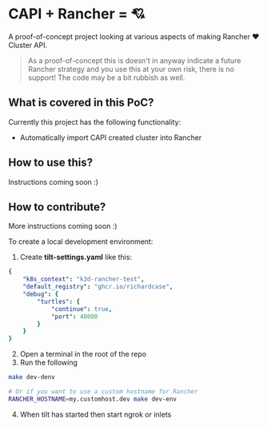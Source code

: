 # CAPI + Rancher = :cupid:

A proof-of-concept project looking at various aspects of making Rancher :heart: Cluster API.

> As a proof-of-concept this is doesn't in anyway indicate a future Rancher strategy and you use this at your own risk, there is no support! The code may be a bit rubbish as well.

## What is covered in this PoC?

Currently this project has the following functionality:

- Automatically import CAPI created cluster into Rancher

## How to use this?

Instructions coming soon :)

## How to contribute?

More instructions coming soon :)

To create a local development environment:

1. Create **tilt-settings.yaml** like this:

```yaml
{
    "k8s_context": "k3d-rancher-test",
    "default_registry": "ghcr.io/richardcase",
    "debug": {
        "turtles": {
            "continue": true,
            "port": 40000
        }
    }
}
```

2. Open a terminal in the root of the repo
3. Run the following

```bash
make dev-denv

# Or if you want to use a custom hostname for Rancher
RANCHER_HOSTNAME=my.customhost.dev make dev-env
```

4. When tilt has started then start ngrok or inlets
